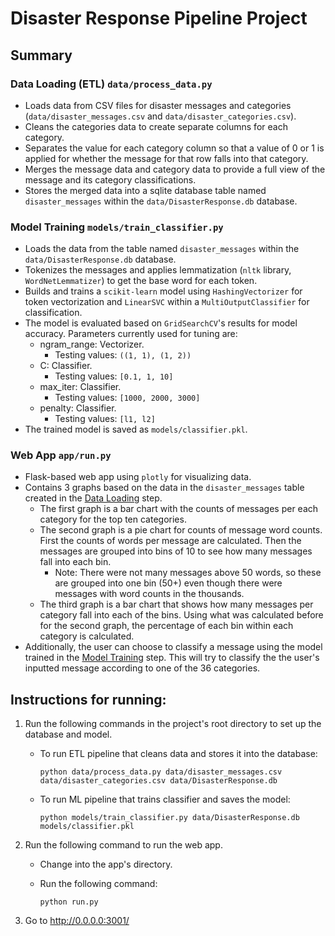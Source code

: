 # Disaster Response Pipeline Project

## Summary
### Data Loading (ETL) `data/process_data.py`
- Loads data from CSV files for disaster messages and categories (`data/disaster_messages.csv` and `data/disaster_categories.csv`).
- Cleans the categories data to create separate columns for each category.
- Separates the value for each category column so that a value of 0 or 1 is applied for whether the message for that row falls into that category.
- Merges the message data and category data to provide a full view of the message and its category classifications.
- Stores the merged data into a sqlite database table named `disaster_messages` within the `data/DisasterResponse.db` database.
### Model Training `models/train_classifier.py`
- Loads the data from the table named `disaster_messages` within the `data/DisasterResponse.db` database.
- Tokenizes the messages and applies lemmatization (`nltk` library, `WordNetLemmatizer`) to get the base word for each token.
- Builds and trains a `scikit-learn` model using `HashingVectorizer` for token vectorization and `LinearSVC` within a `MultiOutputClassifier` for classification.
- The model is evaluated based on `GridSearchCV`'s results for model accuracy. Parameters currently used for tuning are:
    - ngram_range: Vectorizer.
        - Testing values: `((1, 1), (1, 2))`
    - C: Classifier.
        - Testing values: `[0.1, 1, 10]`
    - max_iter: Classifier.
        - Testing values: `[1000, 2000, 3000]`
    - penalty: Classifier.
        - Testing values: `[l1, l2]`
- The trained model is saved as `models/classifier.pkl`.
### Web App `app/run.py`
- Flask-based web app using `plotly` for visualizing data.
- Contains 3 graphs based on the data in the `disaster_messages` table created in the [Data Loading](#data-loading-etl-dataprocess_datapy) step.
    - The first graph is a bar chart with the counts of messages per each category for the top ten categories.
    - The second graph is a pie chart for counts of message word counts. First the counts of words per message are calculated. Then the messages are grouped into bins of 10 to see how many messages fall into each bin.
        - Note: There were not many messages above 50 words, so these are grouped into one bin (50+) even though there were messages with word counts in the thousands.
    - The third graph is a bar chart that shows how many messages per category fall into each of the bins. Using what was calculated before for the second graph, the percentage of each bin within each category is calculated.
- Additionally, the user can choose to classify a message using the model trained in the [Model Training](#model-training-modelstrain_classifierpy) step. This will try to classify the the user's inputted message according to one of the 36 categories.

## Instructions for running:
1. Run the following commands in the project's root directory to set up the database and model.
    - To run ETL pipeline that cleans data and stores it into the database:

        `python data/process_data.py data/disaster_messages.csv data/disaster_categories.csv data/DisasterResponse.db`

    - To run ML pipeline that trains classifier and saves the model:

        `python models/train_classifier.py data/DisasterResponse.db models/classifier.pkl`

2. Run the following command to run the web app.
    - Change into the app's directory.
    - Run the following command:

        `python run.py`

3. Go to http://0.0.0.0:3001/